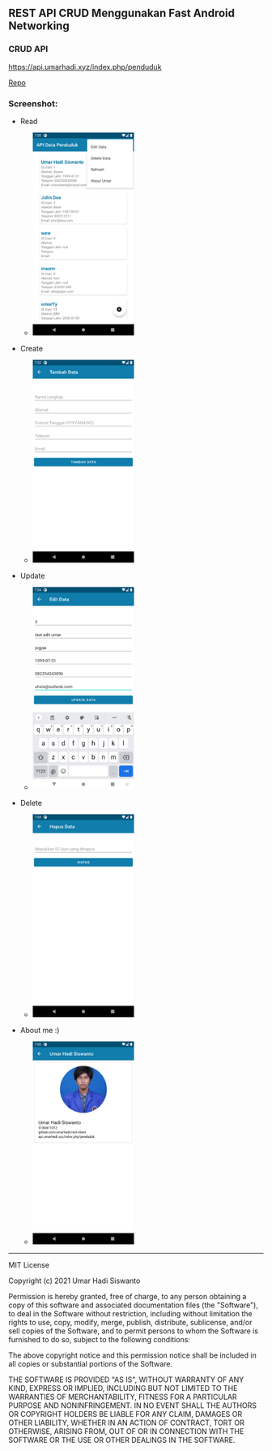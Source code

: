 ## REST API CRUD Menggunakan Fast Android Networking

### CRUD API

https://api.umarhadi.xyz/index.php/penduduk

[Repo](https://github.com/umarhadi/codeigniter-crud-rest)

### Screenshot:

- Read
   - <img alt="Read" src="https://github.com/umarhadi/rest-client/blob/master/screenshot/1.png" width="200" />

- Create
   - <img alt="Create" src="https://github.com/umarhadi/rest-client/blob/master/screenshot/2.png" width="200" />

- Update
   - <img alt="Update" src="https://github.com/umarhadi/rest-client/blob/master/screenshot/3.png" width="200" />

- Delete
   - <img alt="Delete" src="https://github.com/umarhadi/rest-client/blob/master/screenshot/4.png" width="200" />

- About me :)
   - <img alt="About me:)" src="https://github.com/umarhadi/rest-client/blob/master/screenshot/5.png" width="200" />

---

MIT License

Copyright (c) 2021 Umar Hadi Siswanto

Permission is hereby granted, free of charge, to any person obtaining a copy
of this software and associated documentation files (the "Software"), to deal
in the Software without restriction, including without limitation the rights
to use, copy, modify, merge, publish, distribute, sublicense, and/or sell
copies of the Software, and to permit persons to whom the Software is
furnished to do so, subject to the following conditions:

The above copyright notice and this permission notice shall be included in all
copies or substantial portions of the Software.

THE SOFTWARE IS PROVIDED "AS IS", WITHOUT WARRANTY OF ANY KIND, EXPRESS OR
IMPLIED, INCLUDING BUT NOT LIMITED TO THE WARRANTIES OF MERCHANTABILITY,
FITNESS FOR A PARTICULAR PURPOSE AND NONINFRINGEMENT. IN NO EVENT SHALL THE
AUTHORS OR COPYRIGHT HOLDERS BE LIABLE FOR ANY CLAIM, DAMAGES OR OTHER
LIABILITY, WHETHER IN AN ACTION OF CONTRACT, TORT OR OTHERWISE, ARISING FROM,
OUT OF OR IN CONNECTION WITH THE SOFTWARE OR THE USE OR OTHER DEALINGS IN THE
SOFTWARE.
